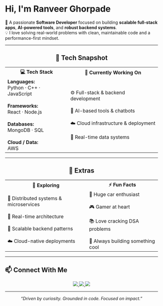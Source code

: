 #  Hi, I'm Ranveer Ghorpade

🚀 A passionate **Software Developer** focused on building **scalable full-stack apps**, **AI-powered tools**, and **robust backend systems**.  
💡 I love solving real-world problems with clean, maintainable code and a performance-first mindset.

---

<div align="center">
  <h2>💼 Tech Snapshot</h2>

  <table>
    <tr>
      <th>💻 <strong>Tech Stack</strong></th>
      <th>🚀 <strong>Currently Working On</strong></th>
    </tr>
    <tr>
      <td>
        <strong>Languages:</strong><br>Python · C++ · JavaScript<br><br>
        <strong>Frameworks:</strong><br>React · Node.js <br><br>
        <strong>Databases:</strong><br>MongoDB · SQL <br><br>
        <strong>Cloud / Data:</strong><br>AWS
      </td>
      <td>
        ⚙️ Full-stack & backend development <br><br>
        🤖 AI-based tools & chatbots <br><br>
        ☁️ Cloud infrastructure & deployment <br><br>
        🧪 Real-time data systems
      </td>
    </tr>
  </table>
</div>

---

<div align="center">
  <h2>🧠 Extras</h2>

  <table>
    <tr>
      <th>🌱 <strong>Exploring</strong></th>
      <th>⚡ <strong>Fun Facts</strong></th>
    </tr>
    <tr>
      <td>
        🧩 Distributed systems & microservices <br><br>
        📡 Real-time architecture <br><br>
        🚀 Scalable backend patterns <br><br>
        ☁️ Cloud-native deployments
      </td>
      <td>
        🚗 Huge car enthusiast <br><br>
        🎮 Gamer at heart <br><br>
        📚 Love cracking DSA problems <br><br>
        💭 Always building something cool
      </td>
    </tr>
  </table>
</div>

---

## 📫 Connect With Me

<p align="center">
  <a href="https://www.linkedin.com/in/ranveer-ghorpade-gg">
    <img src="https://img.shields.io/badge/LinkedIn-0077B5?style=for-the-badge&logo=linkedin&logoColor=white" />
  </a>
  <a href="https://github.com/ReeVNaR?tab=repositories">
    <img src="https://img.shields.io/badge/GitHub-181717?style=for-the-badge&logo=github&logoColor=white" />
  </a>
  <a href="https://www.instagram.com/ranveer._.15">
    <img src="https://img.shields.io/badge/Instagram-E4405F?style=for-the-badge&logo=instagram&logoColor=white" />
  </a>
</p>

---

<div align="center">
  <em>“Driven by curiosity. Grounded in code. Focused on impact.”</em>
</div>
